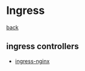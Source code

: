 # Ingress

[back](../README.md)

## ingress controllers

- [ingress-nginx](../../ingress-nginx/README.md)
